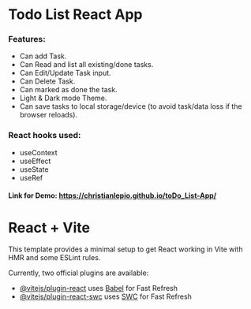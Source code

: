 # Todo List React App

### Features:
- Can add Task.
- Can Read and list all existing/done tasks.
- Can Edit/Update Task input.
- Can Delete Task.
- Can marked as done the task.
- Light & Dark mode Theme.
- Can save tasks to local storage/device (to avoid task/data loss if the browser reloads).

### React hooks used:
- useContext
- useEffect
- useState
- useRef

#### Link for Demo: https://christianlepio.github.io/toDo_List-App/

# React + Vite

This template provides a minimal setup to get React working in Vite with HMR and some ESLint rules.

Currently, two official plugins are available:

- [@vitejs/plugin-react](https://github.com/vitejs/vite-plugin-react/blob/main/packages/plugin-react/README.md) uses [Babel](https://babeljs.io/) for Fast Refresh
- [@vitejs/plugin-react-swc](https://github.com/vitejs/vite-plugin-react-swc) uses [SWC](https://swc.rs/) for Fast Refresh
